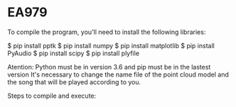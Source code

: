 # EA979

To compile the program, you'll need to install the following libraries:

$ pip install pptk
$ pip install numpy 
$ pip install matplotlib 
$ pip install PyAudio 
$ pip install scipy 
$ pip install plyfile

Atention: Python must be in version 3.6 and pip must be in the lastest version
It's necessary to change the name file of the point cloud model and the song that will be played according to you.

Steps to compile and execute:
